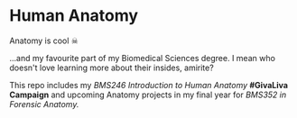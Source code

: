 # Human Anatomy
Anatomy is cool ☠ 

...and my favourite part of my Biomedical Sciences degree. I mean who doesn't love learning more about their insides, amirite?

This repo includes my <em>BMS246 Introduction to Human Anatomy</em> <b>#GivaLiva Campaign</b> and upcoming Anatomy projects in my final year for <em>BMS352 in Forensic Anatomy.</em>
